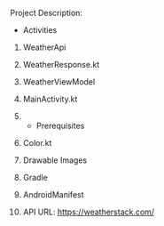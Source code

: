 Project Description:
- Activities
1. WeatherApi
2. WeatherResponse.kt
3. WeatherViewModel
4. MainActivity.kt

5. - Prerequisites
1. Color.kt
2. Drawable Images
3. Gradle
4. AndroidManifest

5. API URL: https://weatherstack.com/ 
